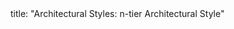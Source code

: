 <frontmatter>
title: "Architectural Styles: n-tier Architectural Style"
</frontmatter>

<include src="navbar.md" boilerplate />

<include src="container-inPage-asFlat.md" boilerplate />